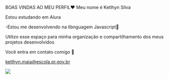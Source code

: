BOAS VINDAS AO MEU PERFIL♥️
Meu nome é Ketlhyn Silva

Estou estudando em Alura

-Estou me desenvolvendo na libnguagem Javascript🌻

Utilizo esse espaço para minha organização e compartilhamento dos meus projetos desenvolvidos

Você entra em contato comigo 💮

ketlhyn.maia@escola.pr.gov.br

![](https://media.tenor.com/_gYD08oGP8MAAAAd/cat-cute-cat.gif)
